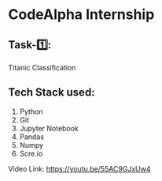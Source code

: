 
# CodeAlpha Internship


## **Task-1️⃣:**

Titanic Classification

## Tech Stack used:
1. Python
2. Git
3. Jupyter Notebook
4. Pandas
5. Numpy
6. Scre.io


Video Link: https://youtu.be/55AC9GJxUw4


